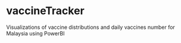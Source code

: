 # vaccineTracker
Visualizations of vaccine distributions and daily vaccines number for Malaysia using PowerBI 
